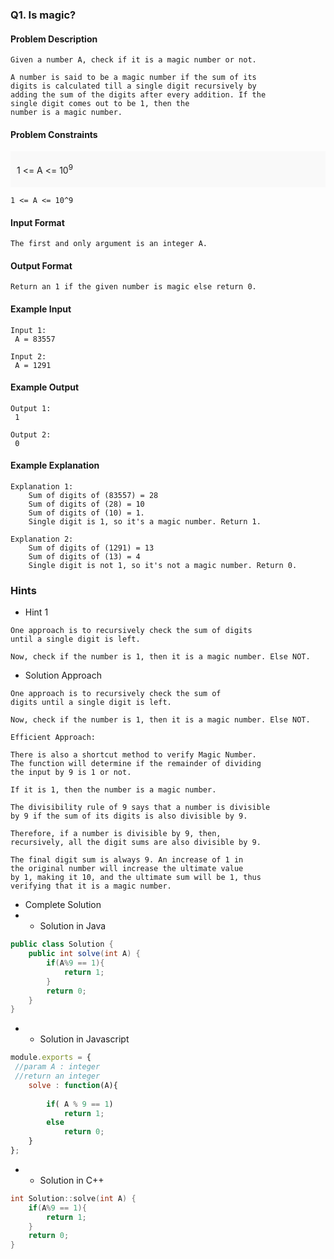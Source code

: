 ### Q1. Is magic?
#### Problem Description
```text
Given a number A, check if it is a magic number or not.

A number is said to be a magic number if the sum of its 
digits is calculated till a single digit recursively by 
adding the sum of the digits after every addition. If the 
single digit comes out to be 1, then the 
number is a magic number.
```
#### Problem Constraints
<div style="background-color: #f9f9f9; padding: 5px 10px;">
    <p>1 &lt;= A &lt;= 10<sup>9</sup></p>
</div>

```text
1 <= A <= 10^9
```
#### Input Format
```text
The first and only argument is an integer A.
```
#### Output Format
```text
Return an 1 if the given number is magic else return 0.
```
#### Example Input
```text
Input 1:
 A = 83557

Input 2:
 A = 1291
```
#### Example Output
```text
Output 1:
 1

Output 2:
 0
```
#### Example Explanation
```text
Explanation 1:
    Sum of digits of (83557) = 28
    Sum of digits of (28) = 10
    Sum of digits of (10) = 1. 
    Single digit is 1, so it's a magic number. Return 1.

Explanation 2:
    Sum of digits of (1291) = 13
    Sum of digits of (13) = 4
    Single digit is not 1, so it's not a magic number. Return 0.
```
### Hints
* Hint 1
```text
One approach is to recursively check the sum of digits 
until a single digit is left. 

Now, check if the number is 1, then it is a magic number. Else NOT.
```
* Solution Approach
```text
One approach is to recursively check the sum of 
digits until a single digit is left.

Now, check if the number is 1, then it is a magic number. Else NOT.

Efficient Approach:

There is also a shortcut method to verify Magic Number.
The function will determine if the remainder of dividing 
the input by 9 is 1 or not.

If it is 1, then the number is a magic number.

The divisibility rule of 9 says that a number is divisible 
by 9 if the sum of its digits is also divisible by 9.

Therefore, if a number is divisible by 9, then, 
recursively, all the digit sums are also divisible by 9.

The final digit sum is always 9. An increase of 1 in 
the original number will increase the ultimate value 
by 1, making it 10, and the ultimate sum will be 1, thus 
verifying that it is a magic number.
```
* Complete Solution
* * Solution in Java
```java
public class Solution {
    public int solve(int A) {
        if(A%9 == 1){
            return 1;
        }
        return 0;
    }
}
```
* * Solution in Javascript
```javascript
module.exports = { 
 //param A : integer
 //return an integer
	solve : function(A){
	    
	    if( A % 9 == 1)
	        return 1;
	    else 
	        return 0;
	}
};
```
* * Solution in C++
```cpp
int Solution::solve(int A) {
    if(A%9 == 1){
        return 1;
    }
    return 0;
}
```

